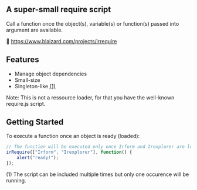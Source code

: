 ## A super-small require script

Call a function once the object(s), variable(s) or function(s) passed into argument are available.

&#128279; https://www.blaizard.com/projects/irrequire

## Features

* Manage object dependencies
* Small-size
* Singleton-like [(1)](#singleton)

Note: This is not a ressource loader, for that you have the well-known require.js script.

## Getting Started

To execute a function once an object is ready (loaded):
```javascript
// The function will be executed only once Irform and Irexplorer are loaded
irRequire(["Irform", "Irexplorer"], function() {
	alert("ready!");
});
```

<a name="singleton">(1)</a> The script can be included multiple times but only one occurence will be running.<br/>